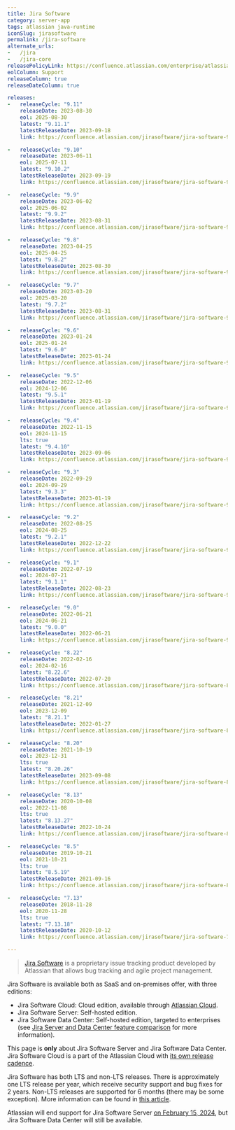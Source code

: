 ```yaml
---
title: Jira Software
category: server-app
tags: atlassian java-runtime
iconSlug: jirasoftware
permalink: /jira-software
alternate_urls:
-   /jira
-   /jira-core
releasePolicyLink: https://confluence.atlassian.com/enterprise/atlassian-enterprise-releases-948227420.html#LongTermSupportreleases-Policyanddetails
eolColumn: Support
releaseColumn: true
releaseDateColumn: true

releases:
-   releaseCycle: "9.11"
    releaseDate: 2023-08-30
    eol: 2025-08-30
    latest: "9.11.1"
    latestReleaseDate: 2023-09-18
    link: https://confluence.atlassian.com/jirasoftware/jira-software-9-11-x-release-notes-1272283668.html

-   releaseCycle: "9.10"
    releaseDate: 2023-06-11
    eol: 2025-07-11
    latest: "9.10.2"
    latestReleaseDate: 2023-09-19
    link: https://confluence.atlassian.com/jirasoftware/jira-software-9-10-x-release-notes-1255446432.html

-   releaseCycle: "9.9"
    releaseDate: 2023-06-02
    eol: 2025-06-02
    latest: "9.9.2"
    latestReleaseDate: 2023-08-31
    link: https://confluence.atlassian.com/jirasoftware/jira-software-9-9-x-release-notes-1236934945.html

-   releaseCycle: "9.8"
    releaseDate: 2023-04-25
    eol: 2025-04-25
    latest: "9.8.2"
    latestReleaseDate: 2023-08-30
    link: https://confluence.atlassian.com/jirasoftware/jira-software-9-8-x-release-notes-1224776099.html

-   releaseCycle: "9.7"
    releaseDate: 2023-03-20
    eol: 2025-03-20
    latest: "9.7.2"
    latestReleaseDate: 2023-08-31
    link: https://confluence.atlassian.com/jirasoftware/jira-software-9-7-x-release-notes-1217298752.html

-   releaseCycle: "9.6"
    releaseDate: 2023-01-24
    eol: 2025-01-24
    latest: "9.6.0"
    latestReleaseDate: 2023-01-24
    link: https://confluence.atlassian.com/jirasoftware/jira-software-9-6-x-release-notes-1207174461.html

-   releaseCycle: "9.5"
    releaseDate: 2022-12-06
    eol: 2024-12-06
    latest: "9.5.1"
    latestReleaseDate: 2023-01-19
    link: https://confluence.atlassian.com/jirasoftware/jira-software-9-5-x-release-notes-1188764867.html

-   releaseCycle: "9.4"
    releaseDate: 2022-11-15
    eol: 2024-11-15
    lts: true
    latest: "9.4.10"
    latestReleaseDate: 2023-09-06
    link: https://confluence.atlassian.com/jirasoftware/jira-software-9-4-x-release-notes-1178869757.html

-   releaseCycle: "9.3"
    releaseDate: 2022-09-29
    eol: 2024-09-29
    latest: "9.3.3"
    latestReleaseDate: 2023-01-19
    link: https://confluence.atlassian.com/jirasoftware/jira-software-9-3-x-release-notes-1168850570.html

-   releaseCycle: "9.2"
    releaseDate: 2022-08-25
    eol: 2024-08-25
    latest: "9.2.1"
    latestReleaseDate: 2022-12-22
    link: https://confluence.atlassian.com/jirasoftware/jira-software-9-2-x-release-notes-1163763245.html

-   releaseCycle: "9.1"
    releaseDate: 2022-07-19
    eol: 2024-07-21
    latest: "9.1.1"
    latestReleaseDate: 2022-08-23
    link: https://confluence.atlassian.com/jirasoftware/jira-software-9-1-x-release-notes-1142452845.html

-   releaseCycle: "9.0"
    releaseDate: 2022-06-21
    eol: 2024-06-21
    latest: "9.0.0"
    latestReleaseDate: 2022-06-21
    link: https://confluence.atlassian.com/jirasoftware/jira-software-9-0-x-release-notes-1142227613.html

-   releaseCycle: "8.22"
    releaseDate: 2022-02-16
    eol: 2024-02-16
    latest: "8.22.6"
    latestReleaseDate: 2022-07-20
    link: https://confluence.atlassian.com/jirasoftware/jira-software-8-22-x-release-notes-1115656979.html

-   releaseCycle: "8.21"
    releaseDate: 2021-12-09
    eol: 2023-12-09
    latest: "8.21.1"
    latestReleaseDate: 2022-01-27
    link: https://confluence.atlassian.com/jirasoftware/jira-software-8-21-x-release-notes-1095249705.html

-   releaseCycle: "8.20"
    releaseDate: 2021-10-19
    eol: 2023-12-31
    lts: true
    latest: "8.20.26"
    latestReleaseDate: 2023-09-08
    link: https://confluence.atlassian.com/jirasoftware/jira-software-8-20-x-release-notes-1086411771.html

-   releaseCycle: "8.13"
    releaseDate: 2020-10-08
    eol: 2022-11-08
    lts: true
    latest: "8.13.27"
    latestReleaseDate: 2022-10-24
    link: https://confluence.atlassian.com/jirasoftware/jira-software-8-13-x-release-notes-1018783360.html

-   releaseCycle: "8.5"
    releaseDate: 2019-10-21
    eol: 2021-10-21
    lts: true
    latest: "8.5.19"
    latestReleaseDate: 2021-09-16
    link: https://confluence.atlassian.com/jirasoftware/jira-software-8-5-x-release-notes-975014654.html

-   releaseCycle: "7.13"
    releaseDate: 2018-11-28
    eol: 2020-11-28
    lts: true
    latest: "7.13.18"
    latestReleaseDate: 2020-10-12
    link: https://confluence.atlassian.com/jirasoftware/jira-software-7-13-x-release-notes-957981568.html

---
```


> [Jira Software](https://www.atlassian.com/software/jira) is a proprietary issue tracking product
> developed by Atlassian that allows bug tracking and agile project management.

Jira Software is available both as SaaS and on-premises offer, with three editions:

- Jira Software Cloud: Cloud edition, available through
  [Atlassian Cloud](https://www.atlassian.com/licensing/cloud).
- Jira Software Server: Self-hosted edition.
- Jira Software Data Center: Self-hosted edition, targeted to enterprises (see [Jira Server and Data
  Center feature comparison](https://confluence.atlassian.com/enterprise/jira-server-and-data-center-feature-comparison-953651628.html)
  for more information).

This page is **only** about Jira Software Server and Jira Software Data Center. Jira Software Cloud
is a part of the Atlassian Cloud with [its own release cadence](https://confluence.atlassian.com/cloud/blog).

Jira Software has both LTS and non-LTS releases. There is approximately one LTS release per year,
which receive security support and bug fixes for 2 years. Non-LTS releases are supported for
6 months (there may be some exception). More information can be found in
[this article](https://www.atlassian.com/blog/enterprise/introducing-enterprise-releases).

Atlassian will end support for Jira Software Server
[on February 15, 2024](https://www.atlassian.com/migration/assess/journey-to-cloud),
but Jira Software Data Center will still be available.
